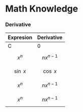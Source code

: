 # Math Knowledge

### Derivative



| Expresion | Derivative |
| :--- | :--- |
| C | 0 |
| $$x^n$$ | $$nx^{n-1}$$ |
| $$\sin~x$$ | $$\cos~x $$ |
| $$x^n$$ | $$nx^{n-1}$$ |
| $$x^n$$ | $$nx^{n-1}$$ |















